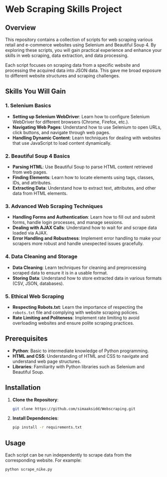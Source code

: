 # Web Scraping Skills Project

## Overview
This repository contains a collection of scripts for web scraping various retail and e-commerce websites using Selenium and Beautiful Soup 4. By exploring these scripts, you will gain practical experience and enhance your skills in web scraping, data extraction, and data processing.


Each script focuses on scraping data from a specific website and processing the acquired data into JSON data. This gave me broad exposure to different website structures and scraping challenges.

## Skills You Will Gain

### 1. Selenium Basics
- **Setting up Selenium WebDriver**: Learn how to configure Selenium WebDriver for different browsers (Chrome, Firefox, etc.).
- **Navigating Web Pages**: Understand how to use Selenium to open URLs, click buttons, and navigate through web pages.
- **Handling Dynamic Content**: Learn techniques for dealing with websites that use JavaScript to load content dynamically.

### 2. Beautiful Soup 4 Basics
- **Parsing HTML**: Use Beautiful Soup to parse HTML content retrieved from web pages.
- **Finding Elements**: Learn how to locate elements using tags, classes, IDs, and attributes.
- **Extracting Data**: Understand how to extract text, attributes, and other data from HTML elements.

### 3. Advanced Web Scraping Techniques
- **Handling Forms and Authentication**: Learn how to fill out and submit forms, handle login processes, and manage sessions.
- **Dealing with AJAX Calls**: Understand how to wait for and scrape data loaded via AJAX.
- **Error Handling and Robustness**: Implement error handling to make your scrapers more robust and handle unexpected issues gracefully.

### 4. Data Cleaning and Storage
- **Data Cleaning**: Learn techniques for cleaning and preprocessing scraped data to ensure it is in a usable format.
- **Storing Data**: Understand how to store extracted data in various formats (CSV, JSON, databases).

### 5. Ethical Web Scraping
- **Respecting Robots.txt**: Learn the importance of respecting the `robots.txt` file and complying with website scraping policies.
- **Rate Limiting and Politeness**: Implement rate limiting to avoid overloading websites and ensure polite scraping practices.

## Prerequisites
- **Python**: Basic to intermediate knowledge of Python programming.
- **HTML and CSS**: Understanding of HTML and CSS to navigate and understand web page structures.
- **Libraries**: Familiarity with Python libraries such as Selenium and Beautiful Soup.

## Installation
1. **Clone the Repository**:
    ```bash
    git clone https://github.com/simaaksidd/Webscraping.git
    ```
2. **Install Dependencies**:
    ```bash
    pip install -r requirements.txt
    ```

## Usage
Each script can be run independently to scrape data from the corresponding website. For example:
```bash
python scrape_nike.py
